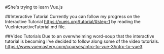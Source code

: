 #She's trying to learn Vue.js

##Interactive Tutorial
Currently you can follow my progress on the Interactive Tutorial https://vuejs.org/tutorial/#step-1 by reading the VueInteractiveTutorial.md file.

##Video Tutorials
Due to an overwhelming word-soup that the interactive tutorial is becoming I've decided to follow along some of the video tutorials.
https://www.vuemastery.com/courses/intro-to-vue-3/intro-to-vue3